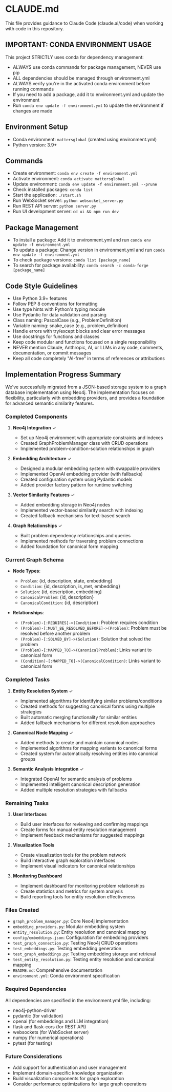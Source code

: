 # CLAUDE.md

This file provides guidance to Claude Code (claude.ai/code) when working with code in this repository.

## IMPORTANT: CONDA ENVIRONMENT USAGE

This project STRICTLY uses conda for dependency management:
- ALWAYS use conda commands for package management, NEVER use pip
- ALL dependencies should be managed through environment.yml
- ALWAYS verify you're in the activated conda environment before running commands
- If you need to add a package, add it to environment.yml and update the environment
- Run `conda env update -f environment.yml` to update the environment if changes are made

## Environment Setup
- Conda environment: `mattersglobal` (created using environment.yml)
- Python version: 3.9+

## Commands
- Create environment: `conda env create -f environment.yml`
- Activate environment: `conda activate mattersglobal`
- Update environment: `conda env update -f environment.yml --prune`
- Check installed packages: `conda list`
- Start the application: `./start.sh`
- Run WebSocket server: `python websocket_server.py`
- Run REST API server: `python server.py`
- Run UI development server: `cd ui && npm run dev`

## Package Management
- To install a package: Add it to environment.yml and run `conda env update -f environment.yml`
- To update a package: Change version in environment.yml and run `conda env update -f environment.yml`
- To check package versions: `conda list [package_name]`
- To search for package availability: `conda search -c conda-forge [package_name]`

## Code Style Guidelines
- Use Python 3.9+ features
- Follow PEP 8 conventions for formatting
- Use type hints with Python's typing module
- Use Pydantic for data validation and parsing
- Class naming: PascalCase (e.g., ProblemDefinition)
- Variable naming: snake_case (e.g., problem_definition)
- Handle errors with try/except blocks and clear error messages
- Use docstrings for functions and classes
- Keep code modular and functions focused on a single responsibility
- NEVER mention Claude, Anthropic, AI, or LLMs in any code, comments, documentation, or commit messages
- Keep all code completely "AI-free" in terms of references or attributions

## Implementation Progress Summary

We've successfully migrated from a JSON-based storage system to a graph database implementation using Neo4j. The implementation focuses on flexibility, particularly with embedding providers, and provides a foundation for advanced semantic similarity features.

### Completed Components

1. **Neo4j Integration** ✓
   - Set up Neo4j environment with appropriate constraints and indexes
   - Created GraphProblemManager class with CRUD operations
   - Implemented problem-condition-solution relationships in graph

2. **Embedding Architecture** ✓
   - Designed a modular embedding system with swappable providers
   - Implemented OpenAI embedding provider (with fallbacks)
   - Created configuration system using Pydantic models
   - Added provider factory pattern for runtime switching

3. **Vector Similarity Features** ✓
   - Added embedding storage in Neo4j nodes
   - Implemented vector-based similarity search with indexing
   - Created fallback mechanisms for text-based search

4. **Graph Relationships** ✓
   - Built problem dependency relationships and queries
   - Implemented methods for traversing problem connections
   - Added foundation for canonical form mapping

### Current Graph Schema
- **Node Types**:
  - `Problem`: {id, description, state, embedding}
  - `Condition`: {id, description, is_met, embedding}
  - `Solution`: {id, description, embedding}
  - `CanonicalProblem`: {id, description}
  - `CanonicalCondition`: {id, description}

- **Relationships**:
  - `(Problem)-[:REQUIRES]->(Condition)`: Problem requires condition
  - `(Problem)-[:MUST_BE_RESOLVED_BEFORE]->(Problem)`: Problem must be resolved before another problem
  - `(Problem)-[:SOLVED_BY]->(Solution)`: Solution that solved the problem
  - `(Problem)-[:MAPPED_TO]->(CanonicalProblem)`: Links variant to canonical form
  - `(Condition)-[:MAPPED_TO]->(CanonicalCondition)`: Links variant to canonical form

### Completed Tasks

1. **Entity Resolution System** ✓
   - Implemented algorithms for identifying similar problems/conditions
   - Created methods for suggesting canonical forms using multiple strategies
   - Built automatic merging functionality for similar entities
   - Added fallback mechanisms for different resolution approaches

2. **Canonical Node Mapping** ✓
   - Added methods to create and maintain canonical nodes
   - Implemented algorithms for mapping variants to canonical forms
   - Created system for automatically resolving entities into canonical groups

3. **Semantic Analysis Integration** ✓
   - Integrated OpenAI for semantic analysis of problems
   - Implemented intelligent canonical description generation
   - Added multiple resolution strategies with fallbacks

### Remaining Tasks

1. **User Interfaces**
   - Build user interfaces for reviewing and confirming mappings
   - Create forms for manual entity resolution management
   - Implement feedback mechanisms for suggested mappings

2. **Visualization Tools**
   - Create visualization tools for the problem network
   - Build interactive graph exploration interfaces
   - Implement visual indicators for canonical relationships

3. **Monitoring Dashboard**
   - Implement dashboard for monitoring problem relationships
   - Create statistics and metrics for system analysis
   - Build reporting tools for entity resolution effectiveness

### Files Created
- `graph_problem_manager.py`: Core Neo4j implementation
- `embedding_providers.py`: Modular embedding system
- `entity_resolution.py`: Entity resolution and canonical mapping
- `config/embeddings.json`: Configuration for embedding providers
- `test_graph_connection.py`: Testing Neo4j CRUD operations
- `test_embeddings.py`: Testing embedding generation
- `test_graph_embeddings.py`: Testing embedding storage and retrieval
- `test_entity_resolution.py`: Testing entity resolution and canonical mapping
- `README.md`: Comprehensive documentation
- `environment.yml`: Conda environment specification

### Required Dependencies
All dependencies are specified in the environment.yml file, including:
- neo4j-python-driver
- pydantic (for validation)
- openai (for embeddings and LLM integration)
- flask and flask-cors (for REST API)
- websockets (for WebSocket server)
- numpy (for numerical operations)
- pytest (for testing)

### Future Considerations
- Add support for authentication and user management
- Implement domain-specific knowledge organization
- Build visualization components for graph exploration
- Consider performance optimizations for large graph operations
